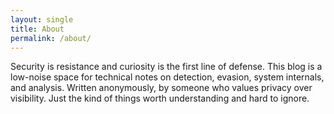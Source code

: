 ```yaml
---
layout: single
title: About
permalink: /about/
---
```


Security is resistance and curiosity is the first line of defense.
This blog is a low-noise space for technical notes on detection, evasion, system internals, and analysis. Written anonymously, by someone who values privacy over visibility.
Just the kind of things worth understanding and hard to ignore.
